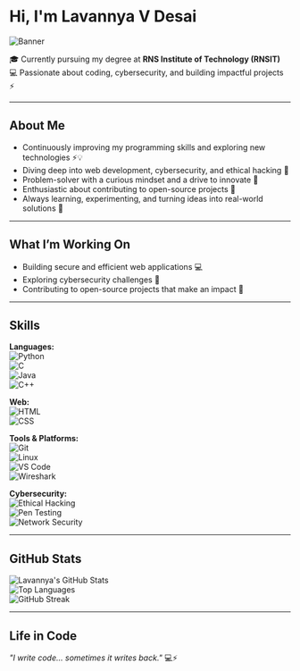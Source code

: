 # Hi, I'm Lavannya V Desai

![Banner](![Banner](https://github.com/LavannyaVinodDesai/LavannyaVinodDesai/raw/main/d0626002-1b8d-4325-be06-f28411fc5f00.png)) 

🎓 Currently pursuing my degree at **RNS Institute of Technology (RNSIT)**  
💻 Passionate about coding, cybersecurity, and building impactful projects ⚡

---

## About Me
- Continuously improving my programming skills and exploring new technologies ⚡💡  
- Diving deep into web development, cybersecurity, and ethical hacking 🔐  
- Problem-solver with a curious mindset and a drive to innovate 🧠  
- Enthusiastic about contributing to open-source projects 🌱  
- Always learning, experimenting, and turning ideas into real-world solutions 🚀  

---

## What I’m Working On
- Building secure and efficient web applications 💻  
- Exploring cybersecurity challenges 🔐  
- Contributing to open-source projects that make an impact 🌟  

---

## Skills

**Languages:**  
![Python](https://img.shields.io/badge/Python-3776AB?style=for-the-badge&logo=python&logoColor=white)  
![C](https://img.shields.io/badge/C-00599C?style=for-the-badge&logo=c&logoColor=white)  
![Java](https://img.shields.io/badge/Java-007396?style=for-the-badge&logo=java&logoColor=white)  
![C++](https://img.shields.io/badge/C++-00599C?style=for-the-badge&logo=c%2B%2B&logoColor=white)  

**Web:**  
![HTML](https://img.shields.io/badge/HTML5-E34F26?style=for-the-badge&logo=html5&logoColor=white)  
![CSS](https://img.shields.io/badge/CSS3-1572B6?style=for-the-badge&logo=css3&logoColor=white)  

**Tools & Platforms:**  
![Git](https://img.shields.io/badge/Git-F05032?style=for-the-badge&logo=git&logoColor=white)  
![Linux](https://img.shields.io/badge/Linux-FCC624?style=for-the-badge&logo=linux&logoColor=black)  
![VS Code](https://img.shields.io/badge/VS%20Code-007ACC?style=for-the-badge&logo=visual-studio-code&logoColor=white)  
![Wireshark](https://img.shields.io/badge/Wireshark-0CB1C5?style=for-the-badge&logo=wireshark&logoColor=white)  

**Cybersecurity:**  
![Ethical Hacking](https://img.shields.io/badge/Ethical%20Hacking-6CC24A?style=for-the-badge)  
![Pen Testing](https://img.shields.io/badge/Penetration%20Testing-F7DF1E?style=for-the-badge)  
![Network Security](https://img.shields.io/badge/Network%20Security-FF6F61?style=for-the-badge)  

---

## GitHub Stats
![Lavannya's GitHub Stats](https://github-readme-stats.vercel.app/api?username=LavannyaVinodDesai&show_icons=true&theme=radical)  
![Top Languages](https://github-readme-stats.vercel.app/api/top-langs/?username=LavannyaVinodDesai&layout=compact&theme=radical)  
![GitHub Streak](https://github-readme-streak-stats.herokuapp.com/?user=LavannyaVinodDesai&theme=radical)  

---

## Life in Code
*"I write code… sometimes it writes back."* 💻⚡
